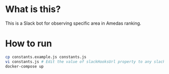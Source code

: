 # What is this?

This is a Slack bot for observing specific area in Amedas ranking.

# How to run

```sh
cp constants.example.js constants.js
vi constants.js # Edit the value of slackHooksUrl property to any slack hook url.
docker-compose up
```
